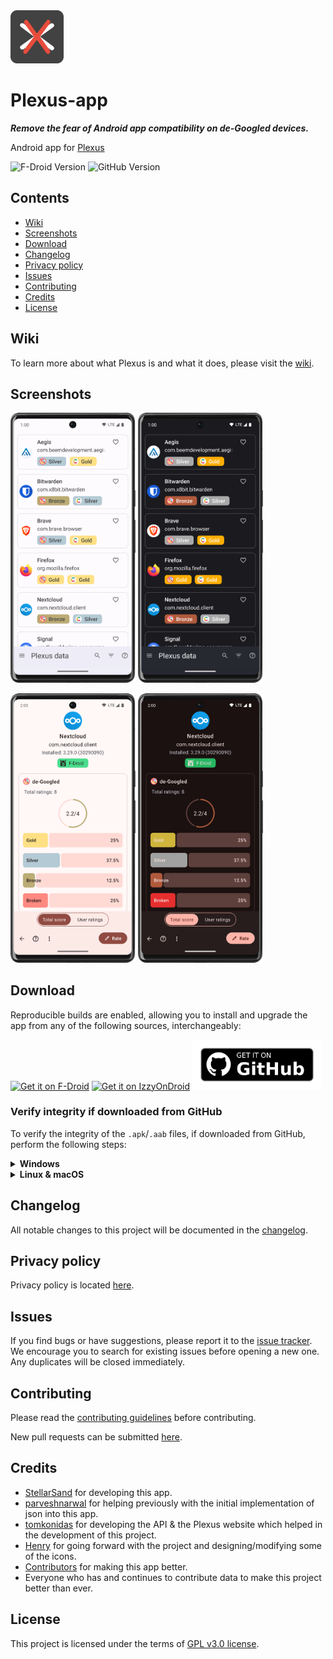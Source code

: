 <img src="fastlane/metadata/android/en-US/images/icon.png" width="85"/>

# Plexus-app
***Remove the fear of Android app compatibility on de-Googled devices.***

Android app for [Plexus](https://plexus.techlore.tech)

<img src="https://img.shields.io/f-droid/v/tech.techlore.plexus?logo=FDroid&color=green&style=for-the-badge" alt="F-Droid Version"> <img src="https://img.shields.io/github/v/release/techlore/Plexus-app?logo=GitHub&label=GitHub&color=212121&style=for-the-badge" alt="GitHub Version">


## Contents
- [Wiki](#wiki)
- [Screenshots](#screenshots)
- [Download](#download)
- [Changelog](#changelog)
- [Privacy policy](#privacy-policy)
- [Issues](#issues)
- [Contributing](#contributing)
- [Credits](#credits)
- [License](#license)


## Wiki
To learn more about what Plexus is and what it does, please visit the [wiki](https://github.com/techlore/Plexus-app/wiki).


## Screenshots
<img src="/fastlane/metadata/android/en-US/images/phoneScreenshots/1.png" width="200"/>  <img src="/fastlane/metadata/android/en-US/images/phoneScreenshots/2.png" width="200"/>

<img src="/fastlane/metadata/android/en-US/images/phoneScreenshots/3.png" width="200"/>  <img src="/fastlane/metadata/android/en-US/images/phoneScreenshots/4.png" width="200"/>


## Download
Reproducible builds are enabled, allowing you to install and upgrade the app from any of the following sources, interchangeably:

[<img src="https://fdroid.gitlab.io/artwork/badge/get-it-on.png"
alt='Get it on F-Droid'
height="80">](https://f-droid.org/packages/tech.techlore.plexus)
[<img src="https://gitlab.com/IzzyOnDroid/repo/-/raw/master/assets/IzzyOnDroid.png"
alt="Get it on IzzyOnDroid"
height="80">](https://apt.izzysoft.de/fdroid/index/apk/tech.techlore.plexus?repo=main)
[<img src="https://raw.githubusercontent.com/Kunzisoft/Github-badge/main/get-it-on-github.png"
alt="Get it on GitHub"
height="80">](https://github.com/techlore/Plexus-app/releases/latest)

### Verify integrity if downloaded from GitHub
To verify the integrity of the `.apk`/`.aab` files, if downloaded from GitHub, perform the following steps:

<details>
  <summary><b>Windows</b></summary>

1. Open Powershell by searching for it in the `Start menu` OR by pressing `Win + r` and typing `powershell`
2. Change directory to the downloaded path
   ```
   cd "C:\path\to\downloaded\file"
   ```
   Example:
   ```
   cd "C:\Users\JohnDoe\Downloads"
   ```
3. Compute the SHA-256 Hash
   ```
   Get-FileHash -Algorithm SHA256 -Path "filename"
   ```
   Example:
   ```
   Get-FileHash -Algorithm SHA256 -Path "Plexus_v2.0.0.apk"
   ```
4. The computed hash value should be exactly the same as the one provided in the `.sha256` file on GitHub.
</details>

<details>
  <summary><b>Linux & macOS</b></summary>

1. Open terminal
2. Change directory to the downloaded path
   ```
   cd /path/to/downloaded/file
   ```
   Example:
   ```
   cd /home/JohnDoe/Downloads/
   ```
3. Compute the SHA-256 Hash
   ```
   sha256sum filename
   ```
   Example:
   ```
   sha256sum Plexus_v2.0.0.apk
   ```
4. The computed hash value should be exactly the same as the one provided in the `.sha256` file on GitHub.
</details>


## Changelog
All notable changes to this project will be documented in the [changelog](https://github.com/techlore/Plexus-app/blob/main/CHANGELOG.md).


## Privacy policy
Privacy policy is located [here](https://github.com/techlore/Plexus-app/blob/main/PRIVACY.md).


## Issues
If you find bugs or have suggestions, please report it to the [issue tracker](https://github.com/techlore/Plexus-app/issues). We encourage you to search for existing issues before opening a new one. Any duplicates will be closed immediately.


## Contributing
Please read the [contributing guidelines](https://github.com/techlore/Plexus-app/blob/main/CONTRIBUTING.md) before contributing.

New pull requests can be submitted [here](https://github.com/techlore/Plexus-app/pulls).


## Credits
- [StellarSand](https://github.com/StellarSand) for developing this app.
- [parveshnarwal](https://github.com/parveshnarwal) for helping previously with the initial implementation of json into this app.
- [tomkonidas](https://github.com/tomkonidas) for developing the API & the Plexus website which helped in the development of this project.
- [Henry](https://github.com/henry-fisher) for going forward with the project and designing/modifying some of the icons.
- [Contributors](https://github.com/techlore/plexus-app/graphs/contributors) for making this app better.
- Everyone who has and continues to contribute data to make this project better than ever.


## License
This project is licensed under the terms of [GPL v3.0 license](https://github.com/techlore/Plexus-app/blob/main/LICENSE).